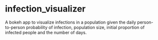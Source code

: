 # infection_visualizer
A bokeh app to visualize infections in a population given the daily person-to-person probability of infection, population size, initial proportion of infected people and the number of days.
